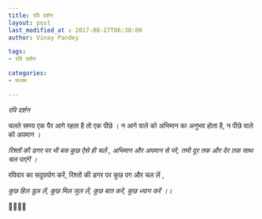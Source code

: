 ```yaml
---
title: रवि दर्शन
layout: post
last_modified_at : 2017-08-27T06:38:00
author: Vinay Pandey

tags:
- रवि दर्शन

categories:
- मध्यम

---
```


*रवि दर्शन*

चलते समय एक पैर आगे रहता है तो एक पीछे ।
न आगे वाले को अभिमान का अनुभव होता है, न पीछे वाले को अपमान ।

*रिश्तों की डगर पर भी बस कुछ ऐसे ही चलें ,*
*अभिमान और अपमान से परे,*
*तभी दूर तक और देर तक* 
*साथ चल पाएंगें ।*

रविवार का सदुपयोग करें, 
रिश्तों की डगर पर कुछ पग और चल लें ,

*कुछ हिल डुल लें,*
*कुछ मिल जुल लें,*
*कुछ बात करें,*
*कुछ ध्यान करें ।।*

🙏🌷🌷🙏
